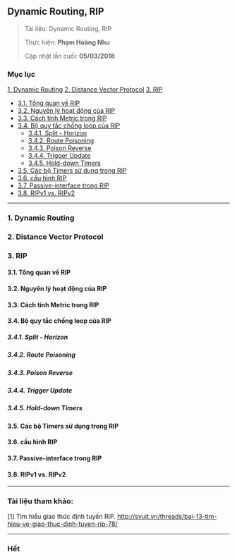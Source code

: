 ## Dynamic Routing, RIP

> Tài liệu: Dynamic Routing, RIP
> 
> Thực hiện: **Phạm Hoàng Nhu**
> 
> Cập nhật lần cuối: **05/03/2018**

### Mục lục
[1. Dynamic Routing](#dynamicrouting)
[2. Distance Vector Protocol](#distancevectorprotocol)
[3. RIP](#rip)
- [3.1. Tổng quan về RIP](#tongquanverip)
- [3.2. Nguyên lý hoạt động của RIP](#nguyenlyhoatdong)
- [3.3. Cách tính Metric trong RIP](#metric)
- [3.4. Bộ quy tắc chống loop của RIP](#quytacchongloop)
	+ [3.4.1. Split - Horizon](#splithorizon)
	+ [3.4.2. Route Poisoning](#routepoisoning)
	+ [3.4.3. Poison Reverse](#poisonreverse)
	+ [3.4.4. Trigger Update](#triggerupdate)
	+ [3.4.5. Hold-down Timers](#holddowntimers)
- [3.5. Các bộ Timers sử dụng trong RIP](#cacbotimer)
- [3.6. cấu hình RIP](#cauhinh)
- [3.7. Passive-interface trong RIP](#passiveinterface)
- [3.8. RIPv1 vs. RIPv2](#ripv1vsripv2)

---

<a name="dynamicrouting"></a>
### 1. Dynamic Routing

<a name="distancevectorprotocol"></a>
### 2. Distance Vector Protocol

<a name="rip"></a>
### 3. RIP

<a name="tongquanverip"></a>
#### 3.1. Tổng quan về RIP

<a name="nguyenlyhoatdong"></a>
#### 3.2. Nguyên lý hoạt động của RIP

<a name="metric"></a>
#### 3.3. Cách tính Metric trong RIP

<a name="quytacchongloop"></a>
#### 3.4. Bộ quy tắc chống loop của RIP

<a name="splithorizon"></a>
##### 3.4.1. Split - Horizon

<a name="routepoisoning"></a>
##### 3.4.2. Route Poisoning

<a name="poisonreverse"></a>
##### 3.4.3. Poison Reverse

<a name="triggerupdate"></a>
##### 3.4.4. Trigger Update

<a name="holddowntimers"></a>
##### 3.4.5. Hold-down Timers

<a name="cacbotimer"></a>
#### 3.5. Các bộ Timers sử dụng trong RIP

<a name="cauhinh"></a>
#### 3.6. cấu hình RIP

<a name="passiveinterface"></a>
#### 3.7. Passive-interface trong RIP

<a name="ripv1vsripv2"></a>
#### 3.8. RIPv1 vs. RIPv2

---

### Tài liệu tham khảo:

[1] Tìm hiểu giao thức định tuyến RIP. http://svuit.vn/threads/bai-13-tim-hieu-ve-giao-thuc-dinh-tuyen-rip-78/


---

### Hết



